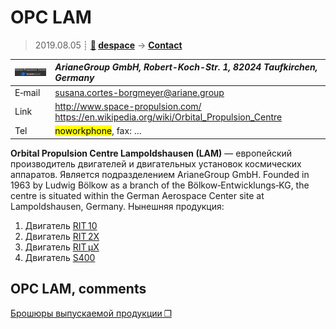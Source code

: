 # OPC LAM
> 2019.08.05 ┊ **[🚀](../index/index.md) [despace](index.md)** → **[Contact](contact.md)**

|[![](f/contact/o/opc_lam_logo1_thumb.jpg)](f/contact/o/opc_lam_logo1.png)|*ArianeGroup GmbH, Robert-Koch-Str. 1, 82024 Taufkirchen, Germany*|
|:--|:--|
|E‑mail| <susana.cortes-borgmeyer@ariane.group> |
|Link| <http://www.space-propulsion.com/><br> <https://en.wikipedia.org/wiki/Orbital_Propulsion_Centre> |
|Tel| <mark>noworkphone</mark>, fax: … |

**Orbital Propulsion Centre Lampoldshausen (LAM)** — европейский производитель двигателей и двигательных установок космических аппаратов. Является подразделением ArianeGroup GmbH. Founded in 1963 by Ludwig Bölkow as a branch of the Bölkow‑Entwicklungs‑KG, the centre is situated within the German Aerospace Center site at Lampoldshausen, Germany. Нынешняя продукция:

   1. Двигатель [RIT 10](rit_10.md)
   1. Двигатель [RIT 2X](rit_2x.md)
   1. Двигатель [RIT µX](rit_mux.md)
   1. Двигатель [S400](s400.md)


<p style="page-break-after:always"> </p>

## OPC LAM, comments

[Брошюры выпускаемой продукции ❐](f/contact/o/opc_lam_brochures.7z)
